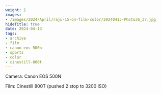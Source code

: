 ```yaml
---
weight: 1
images:
- /images/2024/April/raju-15-on-film-color/20240413-Photo36_37.jpg
hideTitle: true
date: 2024-04-13
tags:
- archive
- film
- canon-eos-500n
- sports
- color
- cinestill-800t
---
```


Camera: Canon EOS 500N

Film: Cinestill 800T (pushed 2 stop to 3200 ISO)